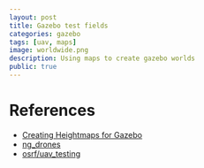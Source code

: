 ```yaml
---
layout: post
title: Gazebo test fields
categories: gazebo
tags: [uav, maps]
image: worldwide.png
description: Using maps to create gazebo worlds
public: true
---
```



# References
- [Creating Heightmaps for Gazebo](https://github.com/AS4SR/general_info/wiki/Creating-Heightmaps-for-Gazebo#LatitudeLongitude_conversion_to_xyz_cartesian_local_coordinates)
- [ng_drones](http://wiki.ros.org/ng_drones)
- [osrf/uav_testing](https://github.com/osrf/uav_testing)